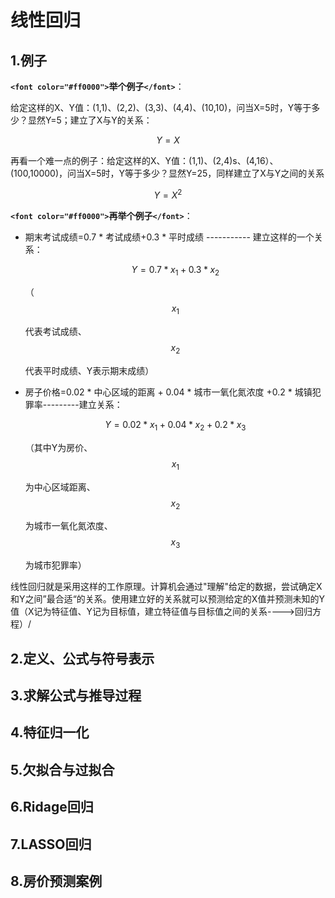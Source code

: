 # 线性回归

## 1.例子

**`<font color="#ff0000">`举个例子`</font>`**：

给定这样的X、Y值：(1,1)、(2,2)、(3,3)、(4,4)、(10,10)，问当X=5时，Y等于多少？显然Y=5；建立了X与Y的关系：

$$
Y=X
$$

再看一个难一点的例子：给定这样的X、Y值：(1,1)、(2,4)s、(4,16）、(100,10000)，问当X=5时，Y等于多少？显然Y=25，同样建立了X与Y之间的关系

$$
Y=X^2
$$


**`<font color="#ff0000">`再举个例子`</font>`**：

- 期末考试成绩=0.7 * 考试成绩+0.3 * 平时成绩   -----------   建立这样的一个关系：

  $$
  Y=0.7*x_1+0.3*x_2
  $$

  （
  $$
  x_1
  $$

  代表考试成绩、
  $$
  x_2
  $$

  代表平时成绩、Y表示期末成绩）
- 房子价格=0.02 * 中心区域的距离 + 0.04 * 城市一氧化氮浓度 +0.2 * 城镇犯罪率---------建立关系：

  $$
  Y=0.02*x_1+0.04*x_2+0.2*x_3
  $$

  （其中Y为房价、
  $$
  x_1
  $$

  为中心区域距离、
  $$
  x_2
  $$

  为城市一氧化氮浓度、
  $$
  x_3
  $$

  为城市犯罪率）

线性回归就是采用这样的工作原理。计算机会通过"理解"给定的数据，尝试确定X和Y之间”最合适“的关系。使用建立好的关系就可以预测给定的X值并预测未知的Y值（X记为特征值、Y记为目标值，建立特征值与目标值之间的关系---->回归方程）/

## 2.定义、公式与符号表示

## 3.求解公式与推导过程

## 4.特征归一化

## 5.欠拟合与过拟合

## 6.Ridage回归

## 7.LASSO回归

## 8.房价预测案例
